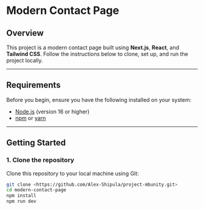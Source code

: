 # Modern Contact Page

## Overview
This project is a modern contact page built using **Next.js**, **React**, and **Tailwind CSS**. Follow the instructions below to clone, set up, and run the project locally.

---

## Requirements
Before you begin, ensure you have the following installed on your system:
- [Node.js](https://nodejs.org/) (version 16 or higher)
- [npm](https://www.npmjs.com/) or [yarn](https://yarnpkg.com/)

---

## Getting Started

### 1. Clone the repository
Clone this repository to your local machine using Git:
```bash
git clone <https://github.com/Alex-Shipula/project-mbunity.git>
cd modern-contact-page
npm install
npm run dev
